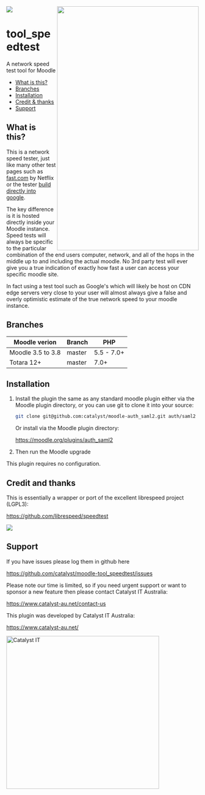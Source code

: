 <img align="right" width="371" height="638" src="https://user-images.githubusercontent.com/187449/69426326-24f1f380-0d81-11ea-82e7-0339fe902aee.png">

<a href="https://travis-ci.org/catalyst/moodle-tool_speedtest">
<img src="https://travis-ci.org/catalyst/moodle-tool_speedtest.svg?branch=master">
</a>

# tool_speedtest

A network speed test tool for Moodle

* [What is this?](#what-is-this)
* [Branches](#branches)
* [Installation](#installation)
* [Credit & thanks](#credit-and-thanks)
* [Support](#support)

## What is this?

This is a network speed tester, just like many other test pages such as [fast.com](https://fast.com/) by Netflix or the tester [build directly into google](https://www.google.com.au/search?q=internet+speed).

The key difference is it is hosted directly inside your Moodle instance. Speed tests will always be specific to the particular combination of the end users computer, network, and all of the hops in the middle up to and including the actual moodle. No 3rd party test will ever give you a true indication of exactly how fast a user can access your specific moodle site.

In fact using a test tool such as Google's which will likely be host on CDN edge servers very close to your user will almost always give a false and overly optimistic estimate of the true network speed to your moodle instance.


Branches
--------

| Moodle verion     | Branch      | PHP        |
| ----------------- | ----------- | ---------- |
| Moodle 3.5 to 3.8 | master      | 5.5 - 7.0+ |
| Totara 12+        | master      | 7.0+ |


Installation
------------

1. Install the plugin the same as any standard moodle plugin either via the
Moodle plugin directory, or you can use git to clone it into your source:

   ```sh
   git clone git@github.com:catalyst/moodle-auth_saml2.git auth/saml2
   ```

   Or install via the Moodle plugin directory:
    
   https://moodle.org/plugins/auth_saml2

2. Then run the Moodle upgrade

This plugin requires no configuration.


Credit and thanks
-----------------

This is essentially a wrapper or port of the excellent librespeed project (LGPL3):

https://github.com/librespeed/speedtest

<a href="https://github.com/librespeed/speedtest">
<img src="https://raw.githubusercontent.com/librespeed/speedtest/master/.logo/logo3.png">
</a>


Support
-------

If you have issues please log them in github here

https://github.com/catalyst/moodle-tool_speedtest/issues

Please note our time is limited, so if you need urgent support or want to
sponsor a new feature then please contact Catalyst IT Australia:

https://www.catalyst-au.net/contact-us


This plugin was developed by Catalyst IT Australia:

https://www.catalyst-au.net/

<img alt="Catalyst IT" src="https://cdn.rawgit.com/CatalystIT-AU/moodle-auth_saml2/master/pix/catalyst-logo.svg" width="400">
